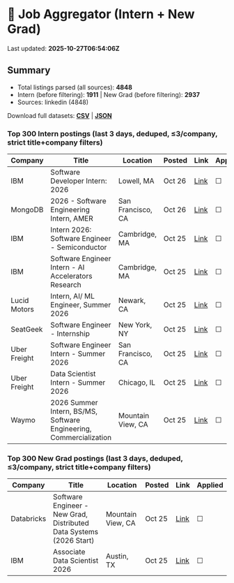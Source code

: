# 🔎 Job Aggregator (Intern + New Grad)

Last updated: **2025-10-27T06:54:06Z**

## Summary
- Total listings parsed (all sources): **4848**
- Intern (before filtering): **1911** | New Grad (before filtering): **2937**
- Sources: linkedin (4848)

Download full datasets: **[CSV](data/jobs.csv)** | **[JSON](data/jobs.json)**

### Top 300 Intern postings (last 3 days, deduped, ≤3/company, strict title+company filters)
| Company | Title | Location | Posted | Link | Applied |
|---|---|---|---|---|---|
| IBM | Software Developer Intern: 2026 | Lowell, MA | Oct 26 | [Link](https://www.linkedin.com/jobs/view/software-developer-intern-2026-at-ibm-4287167212?position=1&pageNum=5&refId=FOlZW8RGoqo0cFcWhgzo%2FQ%3D%3D&trackingId=D9cdOYkl2uTxhdjsJWJkiA%3D%3D) | ☐ |
| MongoDB | 2026 - Software Engineering Intern, AMER | San Francisco, CA | Oct 26 | [Link](https://www.linkedin.com/jobs/view/2026-software-engineering-intern-amer-at-mongodb-4300051303?position=1&pageNum=7&refId=cDImIOY%2F97h2VH2X%2BsOshA%3D%3D&trackingId=UlQy62uh9kXvpyLkY%2FUDAQ%3D%3D) | ☐ |
| IBM | Intern 2026: Software Engineer - Semiconductor | Cambridge, MA | Oct 25 | [Link](https://www.linkedin.com/jobs/view/intern-2026-software-engineer-semiconductor-at-ibm-4307575227?position=6&pageNum=7&refId=YPThBUkKkRtKSM1Cjis2RQ%3D%3D&trackingId=%2BEyXYZJlaBzsJLbT3akv%2Bg%3D%3D) | ☐ |
| IBM | Software Engineer Intern - AI Accelerators Research | Cambridge, MA | Oct 25 | [Link](https://www.linkedin.com/jobs/view/software-engineer-intern-ai-accelerators-research-at-ibm-4307589020?position=3&pageNum=2&refId=e41Nu5jbDjR%2BqPCob5HY%2Bw%3D%3D&trackingId=GxqdX4iXpNJEqsYo9kta0A%3D%3D) | ☐ |
| Lucid Motors | Intern, AI/ ML Engineer, Summer 2026 | Newark, CA | Oct 25 | [Link](https://www.linkedin.com/jobs/view/intern-ai-ml-engineer-summer-2026-at-lucid-motors-4308896067?position=2&pageNum=0&refId=qGt%2BUvB3fc%2BJFL0DzPR3QA%3D%3D&trackingId=OiX0KsoNuIe3dwtcrIeURw%3D%3D) | ☐ |
| SeatGeek | Software Engineer - Internship | New York, NY | Oct 25 | [Link](https://www.linkedin.com/jobs/view/software-engineer-internship-at-seatgeek-4307571879?position=8&pageNum=0&refId=uxmtnDV5hgho0u0jQUXdJA%3D%3D&trackingId=GKQhJSecDoeknUfwZXPoSw%3D%3D) | ☐ |
| Uber Freight | Software Engineer Intern - Summer 2026 | San Francisco, CA | Oct 25 | [Link](https://www.linkedin.com/jobs/view/software-engineer-intern-summer-2026-at-uber-freight-4318650564?position=4&pageNum=2&refId=PUUz%2B0iNsgfAJZ8RXdy2Bg%3D%3D&trackingId=GOaY7FxqRBUXnZD3Iu1PXA%3D%3D) | ☐ |
| Uber Freight | Data Scientist Intern - Summer 2026 | Chicago, IL | Oct 25 | [Link](https://www.linkedin.com/jobs/view/data-scientist-intern-summer-2026-at-uber-freight-4318651572?position=5&pageNum=0&refId=%2FH4nW4ABsyBuTCFPIcHgzQ%3D%3D&trackingId=crpvvnHJSSx%2FTv930B3kGA%3D%3D) | ☐ |
| Waymo | 2026 Summer Intern, BS/MS, Software Engineering, Commercialization | Mountain View, CA | Oct 25 | [Link](https://www.linkedin.com/jobs/view/2026-summer-intern-bs-ms-software-engineering-commercialization-at-waymo-4308878895?position=8&pageNum=5&refId=3gF2KVic2tXKNyCTpTExVQ%3D%3D&trackingId=OZxs6bIRcJUpYGRIb%2FC8Zg%3D%3D) | ☐ |

### Top 300 New Grad postings (last 3 days, deduped, ≤3/company, strict title+company filters)
| Company | Title | Location | Posted | Link | Applied |
|---|---|---|---|---|---|
| Databricks | Software Engineer - New Grad, Distributed Data Systems (2026 Start) | Mountain View, CA | Oct 25 | [Link](https://www.linkedin.com/jobs/view/software-engineer-new-grad-distributed-data-systems-2026-start-at-databricks-4297753013?position=6&pageNum=5&refId=g1FHAMvNLqnf%2BFNn4JcySg%3D%3D&trackingId=dHYCYGMno4JivKWZTAMbQg%3D%3D) | ☐ |
| IBM | Associate Data Scientist 2026 | Austin, TX | Oct 25 | [Link](https://www.linkedin.com/jobs/view/associate-data-scientist-2026-at-ibm-4287167208?position=6&pageNum=7&refId=CMKsvWJyXnpD9cMj%2BnVIXA%3D%3D&trackingId=ewSil3dIGGNU9o02ARdpqQ%3D%3D) | ☐ |
